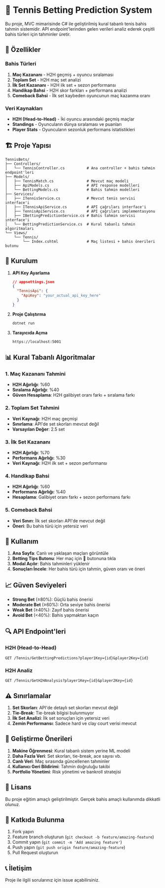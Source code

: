 # 🎾 Tennis Betting Prediction System

Bu proje, MVC mimarisinde C# ile geliştirilmiş kural tabanlı tenis bahis tahmin sistemidir. API endpoint'lerinden gelen verileri analiz ederek çeşitli bahis türleri için tahminler üretir.

## 🚀 Özellikler

### Bahis Türleri
1. **Maç Kazananı** - H2H geçmiş + oyuncu sıralaması
2. **Toplam Set** - H2H maç set analizi
3. **İlk Set Kazananı** - H2H ilk set + sezon performansı
4. **Handikap Bahsi** - H2H skor farkları + performans analizi
5. **Comeback Bahsi** - İlk set kaybeden oyuncunun maç kazanma oranı

### Veri Kaynakları
- **H2H (Head-to-Head)** - İki oyuncu arasındaki geçmiş maçlar
- **Standings** - Oyuncuların dünya sıralaması ve puanları
- **Player Stats** - Oyuncuların sezonluk performans istatistikleri

## 🏗️ Proje Yapısı

```
TennisBets/
├── Controllers/
│   └── TennisController.cs          # Ana controller + bahis tahmin endpoint'leri
├── Models/
│   ├── TennisMatch.cs               # Mevcut maç modeli
│   ├── ApiModels.cs                 # API response modelleri
│   └── BettingModels.cs             # Bahis tahmin modelleri
├── Services/
│   ├── ITennisService.cs            # Mevcut tenis servisi interface'i
│   ├── ITennisApiService.cs         # API çağrıları interface'i
│   ├── TennisApiService.cs          # API çağrıları implementasyonu
│   ├── IBettingPredictionService.cs # Bahis tahmin servisi interface'i
│   └── BettingPredictionService.cs  # Kural tabanlı tahmin algoritmaları
└── Views/
    └── Tennis/
        └── Index.cshtml             # Maç listesi + bahis önerileri butonu
```

## 🔧 Kurulum

1. **API Key Ayarlama**
   ```json
   // appsettings.json
   {
     "TennisApi": {
       "ApiKey": "your_actual_api_key_here"
     }
   }
   ```

2. **Proje Çalıştırma**
   ```bash
   dotnet run
   ```

3. **Tarayıcıda Açma**
   ```
   https://localhost:5001
   ```

## 📊 Kural Tabanlı Algoritmalar

### 1. Maç Kazananı Tahmini
- **H2H Ağırlığı**: %60
- **Sıralama Ağırlığı**: %40
- **Güven Hesaplama**: H2H galibiyet oranı farkı + sıralama farkı

### 2. Toplam Set Tahmini
- **Veri Kaynağı**: H2H maç geçmişi
- **Sınırlama**: API'de set skorları mevcut değil
- **Varsayılan Değer**: 2.5 set

### 3. İlk Set Kazananı
- **H2H Ağırlığı**: %70
- **Performans Ağırlığı**: %30
- **Veri Kaynağı**: H2H ilk set + sezon performansı

### 4. Handikap Bahsi
- **H2H Ağırlığı**: %60
- **Performans Ağırlığı**: %40
- **Hesaplama**: Galibiyet oranı farkı + sezon performans farkı

### 5. Comeback Bahsi
- **Veri Sınırı**: İlk set skorları API'de mevcut değil
- **Öneri**: Bu bahis türü için yetersiz veri

## 🎯 Kullanım

1. **Ana Sayfa**: Canlı ve yaklaşan maçları görüntüle
2. **Betting Tips Butonu**: Her maç için 🎯 butonuna tıkla
3. **Modal Açılır**: Bahis tahminleri yüklenir
4. **Sonuçları İncele**: Her bahis türü için tahmin, güven oranı ve öneri

## 📈 Güven Seviyeleri

- **Strong Bet** (≥80%): Güçlü bahis önerisi
- **Moderate Bet** (≥60%): Orta seviye bahis önerisi  
- **Weak Bet** (≥40%): Zayıf bahis önerisi
- **Avoid Bet** (<40%): Bahis yapmaktan kaçın

## 🔍 API Endpoint'leri

### H2H (Head-to-Head)
```
GET /Tennis/GetBettingPredictions?player1Key={id}&player2Key={id}
```

### H2H Analiz
```
GET /Tennis/GetH2HAnalysis?player1Key={id}&player2Key={id}
```

## ⚠️ Sınırlamalar

1. **Set Skorları**: API'de detaylı set skorları mevcut değil
2. **Tie-Break**: Tie-break bilgisi bulunmuyor
3. **İlk Set Analizi**: İlk set sonuçları için yetersiz veri
4. **Zemin Performansı**: Sadece hard ve clay court verisi mevcut

## 🚀 Geliştirme Önerileri

1. **Makine Öğrenmesi**: Kural tabanlı sistem yerine ML modeli
2. **Daha Fazla Veri**: Set skorları, tie-break, ace sayısı vb.
3. **Canlı Veri**: Maç sırasında güncellenen tahminler
4. **Kullanıcı Geri Bildirimi**: Tahmin doğruluğu takibi
5. **Portfolio Yönetimi**: Risk yönetimi ve bankroll stratejisi

## 📝 Lisans

Bu proje eğitim amaçlı geliştirilmiştir. Gerçek bahis amaçlı kullanımda dikkatli olunuz.

## 🤝 Katkıda Bulunma

1. Fork yapın
2. Feature branch oluşturun (`git checkout -b feature/amazing-feature`)
3. Commit yapın (`git commit -m 'Add amazing feature'`)
4. Push yapın (`git push origin feature/amazing-feature`)
5. Pull Request oluşturun

## 📞 İletişim

Proje ile ilgili sorularınız için issue açabilirsiniz.
